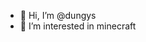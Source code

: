 - 👋 Hi, I’m @dungys
- 👀 I’m interested in minecraft

<!---
dungys/dungys is a ✨ special ✨ repository because its `README.md` (this file) appears on your GitHub profile.
You can click the Preview link to take a look at your changes.
--->
